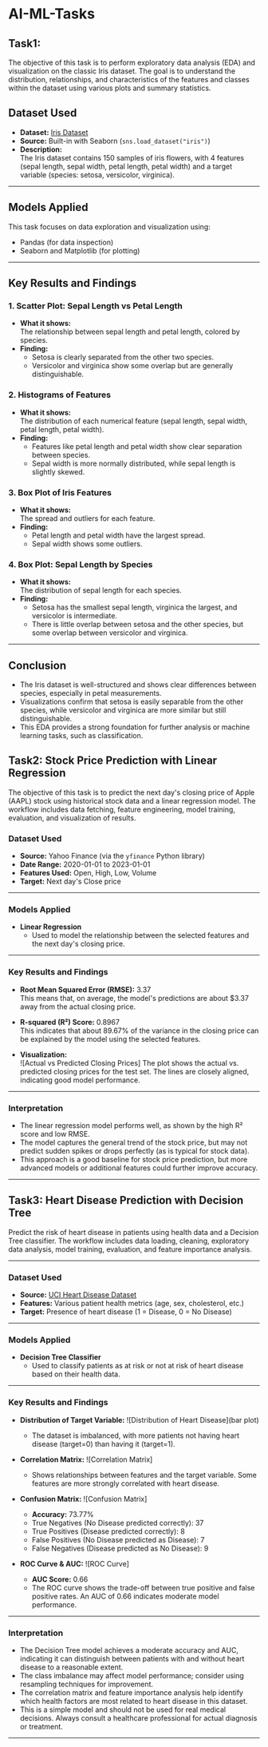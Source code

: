 # AI-ML-Tasks

## Task1:
The objective of this task is to perform exploratory data analysis (EDA) and visualization on the classic Iris dataset. The goal is to understand the distribution, relationships, and characteristics of the features and classes within the dataset using various plots and summary statistics.

## Dataset Used
- **Dataset:** [Iris Dataset](https://en.wikipedia.org/wiki/Iris_flower_data_set)
- **Source:** Built-in with Seaborn (`sns.load_dataset("iris")`)
- **Description:**  
  The Iris dataset contains 150 samples of iris flowers, with 4 features (sepal length, sepal width, petal length, petal width) and a target variable (species: setosa, versicolor, virginica).

---

## Models Applied
  This task focuses on data exploration and visualization using:
  - Pandas (for data inspection)
  - Seaborn and Matplotlib (for plotting)
---

## Key Results and Findings

### 1. **Scatter Plot: Sepal Length vs Petal Length**
- **What it shows:**  
  The relationship between sepal length and petal length, colored by species.
- **Finding:**  
  - Setosa is clearly separated from the other two species.
  - Versicolor and virginica show some overlap but are generally distinguishable.

### 2. **Histograms of Features**
- **What it shows:**  
  The distribution of each numerical feature (sepal length, sepal width, petal length, petal width).
- **Finding:**  
  - Features like petal length and petal width show clear separation between species.
  - Sepal width is more normally distributed, while sepal length is slightly skewed.

### 3. **Box Plot of Iris Features**
- **What it shows:**  
  The spread and outliers for each feature.
- **Finding:**  
  - Petal length and petal width have the largest spread.
  - Sepal width shows some outliers.

### 4. **Box Plot: Sepal Length by Species**
- **What it shows:**  
  The distribution of sepal length for each species.
- **Finding:**  
  - Setosa has the smallest sepal length, virginica the largest, and versicolor is intermediate.
  - There is little overlap between setosa and the other species, but some overlap between versicolor and virginica.

---

## Conclusion

- The Iris dataset is well-structured and shows clear differences between species, especially in petal measurements.
- Visualizations confirm that setosa is easily separable from the other species, while versicolor and virginica are more similar but still distinguishable.
- This EDA provides a strong foundation for further analysis or machine learning tasks, such as classification.

## Task2: Stock Price Prediction with Linear Regression
The objective of this task is to predict the next day's closing price of Apple (AAPL) stock using historical stock data and a linear regression model. The workflow includes data fetching, feature engineering, model training, evaluation, and visualization of results.


### Dataset Used

- **Source:** Yahoo Finance (via the `yfinance` Python library)
- **Date Range:** 2020-01-01 to 2023-01-01
- **Features Used:** Open, High, Low, Volume
- **Target:** Next day's Close price

---

### Models Applied

- **Linear Regression**
  - Used to model the relationship between the selected features and the next day's closing price.

---

### Key Results and Findings

- **Root Mean Squared Error (RMSE):** 3.37  
  This means that, on average, the model's predictions are about $3.37 away from the actual closing price.

- **R-squared (R²) Score:** 0.8967  
  This indicates that about 89.67% of the variance in the closing price can be explained by the model using the selected features.

- **Visualization:**  
  ![Actual vs Predicted Closing Prices] 
  The plot shows the actual vs. predicted closing prices for the test set. The lines are closely aligned, indicating good model performance.

---

### Interpretation

- The linear regression model performs well, as shown by the high R² score and low RMSE.
- The model captures the general trend of the stock price, but may not predict sudden spikes or drops perfectly (as is typical for stock data).
- This approach is a good baseline for stock price prediction, but more advanced models or additional features could further improve accuracy.

---

## Task3:  Heart Disease Prediction with Decision Tree

Predict the risk of heart disease in patients using health data and a Decision Tree classifier. The workflow includes data loading, cleaning, exploratory data analysis, model training, evaluation, and feature importance analysis.

---

### Dataset Used

- **Source:** [UCI Heart Disease Dataset](https://storage.googleapis.com/download.tensorflow.org/data/heart.csv)
- **Features:** Various patient health metrics (age, sex, cholesterol, etc.)
- **Target:** Presence of heart disease (1 = Disease, 0 = No Disease)

---

### Models Applied

- **Decision Tree Classifier**
  - Used to classify patients as at risk or not at risk of heart disease based on their health data.

---

### Key Results and Findings

- **Distribution of Target Variable:**
  ![Distribution of Heart Disease](bar plot)
  - The dataset is imbalanced, with more patients not having heart disease (target=0) than having it (target=1).

- **Correlation Matrix:**
  ![Correlation Matrix]
  - Shows relationships between features and the target variable. Some features are more strongly correlated with heart disease.

- **Confusion Matrix:**
  ![Confusion Matrix]
  - **Accuracy:** 73.77%
  - True Negatives (No Disease predicted correctly): 37
  - True Positives (Disease predicted correctly): 8
  - False Positives (No Disease predicted as Disease): 7
  - False Negatives (Disease predicted as No Disease): 9

- **ROC Curve & AUC:**
  ![ROC Curve]
  - **AUC Score:** 0.66
  - The ROC curve shows the trade-off between true positive and false positive rates. An AUC of 0.66 indicates moderate model performance.

---

### Interpretation

- The Decision Tree model achieves a moderate accuracy and AUC, indicating it can distinguish between patients with and without heart disease to a reasonable extent.
- The class imbalance may affect model performance; consider using resampling techniques for improvement.
- The correlation matrix and feature importance analysis help identify which health factors are most related to heart disease in this dataset.
- This is a simple model and should not be used for real medical decisions. Always consult a healthcare professional for actual diagnosis or treatment.

---
